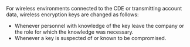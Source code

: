 For wireless environments connected to the CDE or transmitting account data, wireless encryption keys are changed as follows:

- Whenever personnel with knowledge of the key leave the company or the role for which the knowledge was necessary.
- Whenever a key is suspected of or known to be compromised.
